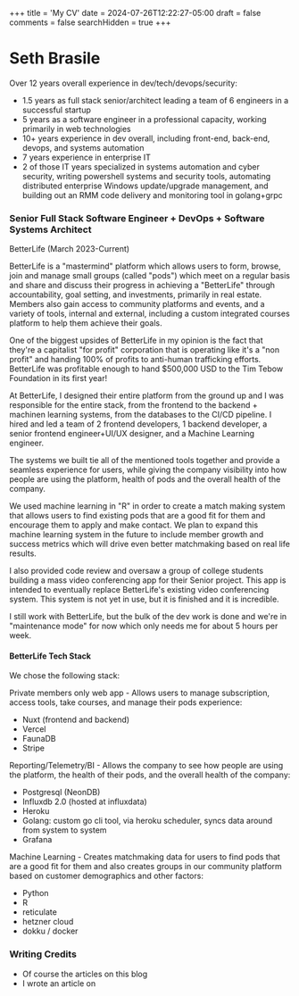 +++
title = 'My CV'
date = 2024-07-26T12:22:27-05:00
draft = false
comments = false
searchHidden = true
+++

# Seth Brasile

Over 12 years overall experience in dev/tech/devops/security:

- 1.5 years as full stack senior/architect leading a team of 6 engineers in a successful startup
- 5 years as a software engineer in a professional capacity, working primarily in web technologies
- 10+ years experience in dev overall, including front-end, back-end, devops, and systems automation
- 7 years experience in enterprise IT
- 2 of those IT years specialized in systems automation and cyber security, writing powershell systems and security tools, automating distributed enterprise Windows update/upgrade management, and building out an RMM code delivery and monitoring tool in golang+grpc

### Senior Full Stack Software Engineer + DevOps + Software Systems Architect

BetterLife (March 2023-Current)

BetterLife is a "mastermind" platform which allows users to form, browse, join and manage small groups (called "pods") which meet on a regular basis and share and discuss their progress in achieving a "BetterLife" through accountability, goal setting, and investments, primarily in real estate. Members also gain access to community platforms and events, and a variety of tools, internal and external, including a custom integrated courses platform to help them achieve their goals.

One of the biggest upsides of BetterLife in my opinion is the fact that they're a capitalist "for profit" corporation that is operating like it's a "non profit" and handing 100% of profits to anti-human trafficking efforts. BetterLife was profitable enough to hand $500,000 USD to the Tim Tebow Foundation in its first year!

At BetterLife, I designed their entire platform from the ground up and I was responsible for the entire stack, from the frontend to the backend + machinen learning systems, from the databases to the CI/CD pipeline. I hired and led a team of 2 frontend developers, 1 backend developer, a senior frontend engineer+UI/UX designer, and a Machine Learning engineer.

The systems we built tie all of the mentioned tools together and provide a seamless experience for users, while giving the company visibility into how people are using the platform, health of pods and the overall health of the company.

We used machine learning in "R" in order to create a match making system that allows users to find existing pods that are a good fit for them and encourage them to apply and make contact. We plan to expand this machine learning system in the future to include member growth and success metrics which will drive even better matchmaking based on real life results.

I also provided code review and oversaw a group of college students building a mass video conferencing app for their Senior project. This app is intended to eventually replace BetterLife's existing video conferencing system. This system is not yet in use, but it is finished and it is incredible.

I still work with BetterLife, but the bulk of the dev work is done and we're in "maintenance mode" for now which only needs me for about 5 hours per week.

#### BetterLife Tech Stack

We chose the following stack:

Private members only web app - Allows users to manage subscription, access tools, take courses, and manage their pods experience:
- Nuxt (frontend and backend)
- Vercel
- FaunaDB
- Stripe

Reporting/Telemetry/BI - Allows the company to see how people are using the platform, the health of their pods, and the overall health of the company:
- Postgresql (NeonDB)
- Influxdb 2.0 (hosted at influxdata)
- Heroku
- Golang: custom go cli tool, via heroku scheduler, syncs data around from system to system
- Grafana

Machine Learning - Creates matchmaking data for users to find pods that are a good fit for them and also creates groups in our community platform based on customer demographics and other factors:
- Python
- R
- reticulate
- hetzner cloud
- dokku / docker


### Writing Credits

- Of course the articles on this blog
- I wrote an article on
